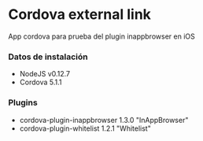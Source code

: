 # Cordova external link #

App cordova para prueba del plugin inappbrowser en iOS

### Datos de instalación ###

* NodeJS v0.12.7
* Cordova 5.1.1

### Plugins ###

* cordova-plugin-inappbrowser 1.3.0 "InAppBrowser"
* cordova-plugin-whitelist 1.2.1 "Whitelist"

